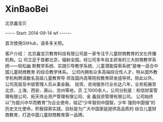 XinBaoBei
=========

北京鑫宝贝

----- Start: 2014-09-14 wf ------

首次使用GitHub，请多多关照。


客户介绍：
      北京鑫宝贝教育科技有限公司是一家专注于儿童财商教育的文化传播机构，公
      司立足于首都北京，辐射全国。经公司多年自主研发的三大财商教学系统——轻松幽
      默教学系统、实践引导教学系统、儿童潜能探索系统”是唯一适合中国儿童财商教育
      的综合教学体系。
       公司内拥有众多高端综合性人才，特从国外教学机构聘请数名高级儿童教育导
      师及国内高等院校教育研发组导师，除此以外，公司高层及中层管理人员从事金融、
      投资、咨询服务行业长达八年，业务拓展至北京、上海、西安、唐山、沧州等地，员
      工1000余人，公司分别是：和信财富管理有限公司、拓天伟业资产管理有限公司、金
      鑫投资管理有限公司。
       公司始终以“为振兴中华而教育”为企业使命，铭记“少年智则中国智，少年
      强则中国强”的历史文化使命，积极探索实践，目标是为广大中国家庭提供高品质的
      综合儿童财商教育，打造中国儿童财商教育第一品牌。


